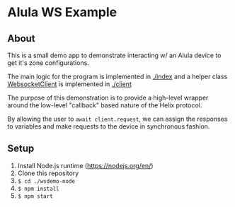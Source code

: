 # Alula WS Example

## About

This is a small demo app to demonstrate interacting w/ an Alula device to get it's zone configurations.

The main logic for the program is implemented in [./index](./index.js) and a helper class [WebsocketClient](./client.js) is implemented in [./client](./client.js)

The purpose of this demonstration is to provide a high-level wrapper around the low-level "callback" based nature of the Helix protocol.

By allowing the user to `await client.request`, we can assign the responses to variables and make requests to the device in synchronous fashion.

## Setup

1. Install Node.js runtime (https://nodejs.org/en/)
1. Clone this repository
1. `$ cd ./wsdemo-node`
1. `$ npm install`
1. `$ npm start`
